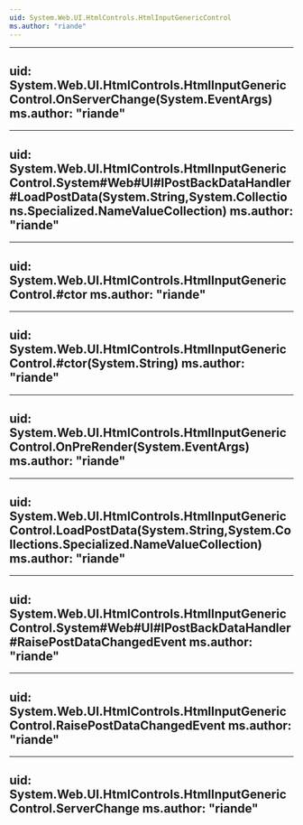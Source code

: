 ```yaml
---
uid: System.Web.UI.HtmlControls.HtmlInputGenericControl
ms.author: "riande"
---
```


---
uid: System.Web.UI.HtmlControls.HtmlInputGenericControl.OnServerChange(System.EventArgs)
ms.author: "riande"
---

---
uid: System.Web.UI.HtmlControls.HtmlInputGenericControl.System#Web#UI#IPostBackDataHandler#LoadPostData(System.String,System.Collections.Specialized.NameValueCollection)
ms.author: "riande"
---

---
uid: System.Web.UI.HtmlControls.HtmlInputGenericControl.#ctor
ms.author: "riande"
---

---
uid: System.Web.UI.HtmlControls.HtmlInputGenericControl.#ctor(System.String)
ms.author: "riande"
---

---
uid: System.Web.UI.HtmlControls.HtmlInputGenericControl.OnPreRender(System.EventArgs)
ms.author: "riande"
---

---
uid: System.Web.UI.HtmlControls.HtmlInputGenericControl.LoadPostData(System.String,System.Collections.Specialized.NameValueCollection)
ms.author: "riande"
---

---
uid: System.Web.UI.HtmlControls.HtmlInputGenericControl.System#Web#UI#IPostBackDataHandler#RaisePostDataChangedEvent
ms.author: "riande"
---

---
uid: System.Web.UI.HtmlControls.HtmlInputGenericControl.RaisePostDataChangedEvent
ms.author: "riande"
---

---
uid: System.Web.UI.HtmlControls.HtmlInputGenericControl.ServerChange
ms.author: "riande"
---
